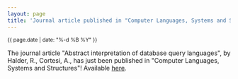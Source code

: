 ```yaml
---
layout: page
title: 'Journal article published in "Computer Languages, Systems and Structures"!'
---
```


<small>{{ page.date | date: "%-d %B %Y" }}</small>

The journal article "Abstract interpretation of database query languages", by Halder, R., Cortesi, A., has just been published in "Computer Languages, Systems and Structures"! Available [here](https://doi.org/10.1016/j.cl.2011.10.004).
